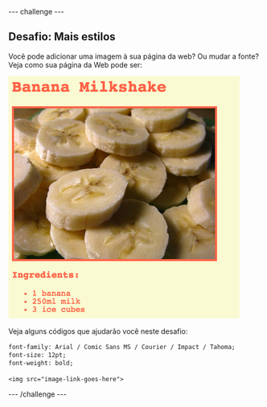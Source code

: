 \--- challenge \---

## Desafio: Mais estilos

Você pode adicionar uma imagem à sua página da web? Ou mudar a fonte? Veja como sua página da Web pode ser:

![captura de tela](images/recipe-final.png)

Veja alguns códigos que ajudarão você neste desafio:

    font-family: Arial / Comic Sans MS / Courier / Impact / Tahoma;
    font-size: 12pt;
    font-weight: bold;
    
    <img src="image-link-goes-here">
    

\--- /challenge \---